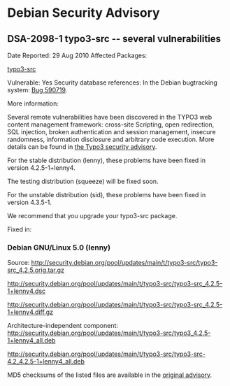 
Debian Security Advisory
========================


DSA-2098-1 typo3-src -- several vulnerabilities
-----------------------------------------------



Date Reported:
29 Aug 2010
Affected Packages:

[typo3-src](https://packages.debian.org/src:typo3-src)

Vulnerable:
Yes
Security database references:
In the Debian bugtracking system: [Bug 590719](https://bugs.debian.org/cgi-bin/bugreport.cgi?bug=590719).  

More information:

Several remote vulnerabilities have been discovered in the TYPO3 web
content management framework: cross-site Scripting, open redirection,
SQL injection, broken authentication and session management,
insecure randomness, information disclosure and arbitrary code
execution. More details can be found in
[the Typo3 security advisory](http://typo3.org/teams/security/security-bulletins/typo3-sa-2010-012/).


For the stable distribution (lenny), these problems have been fixed in
version 4.2.5-1+lenny4.


The testing distribution (squeeze) will be fixed soon.


For the unstable distribution (sid), these problems have been fixed in
version 4.3.5-1.


We recommend that you upgrade your typo3-src package.



Fixed in:

### Debian GNU/Linux 5.0 (lenny)



Source:
 <http://security.debian.org/pool/updates/main/t/typo3-src/typo3-src_4.2.5.orig.tar.gz>  

<http://security.debian.org/pool/updates/main/t/typo3-src/typo3-src_4.2.5-1+lenny4.dsc>  

<http://security.debian.org/pool/updates/main/t/typo3-src/typo3-src_4.2.5-1+lenny4.diff.gz>  

Architecture-independent component:
 <http://security.debian.org/pool/updates/main/t/typo3-src/typo3_4.2.5-1+lenny4_all.deb>  

<http://security.debian.org/pool/updates/main/t/typo3-src/typo3-src-4.2_4.2.5-1+lenny4_all.deb>  


MD5 checksums of the listed files are available in the [original advisory](https://lists.debian.org/debian-security-announce/2010/msg00144.html).





